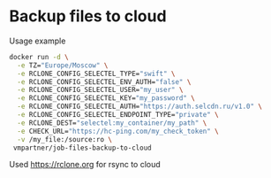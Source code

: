 # Backup files to cloud

Usage example
```bash
docker run -d \
  -e TZ="Europe/Moscow" \
  -e RCLONE_CONFIG_SELECTEL_TYPE="swift" \
  -e RCLONE_CONFIG_SELECTEL_ENV_AUTH="false" \
  -e RCLONE_CONFIG_SELECTEL_USER="my_user" \
  -e RCLONE_CONFIG_SELECTEL_KEY="my_password" \
  -e RCLONE_CONFIG_SELECTEL_AUTH="https://auth.selcdn.ru/v1.0" \
  -e RCLONE_CONFIG_SELECTEL_ENDPOINT_TYPE="private" \
  -e RCLONE_DEST="selectel:my_container/my_path" \
  -e CHECK_URL="https://hc-ping.com/my_check_token" \
  -v /my_file:/source:ro \
 vmpartner/job-files-backup-to-cloud
```

Used https://rclone.org for rsync to cloud

